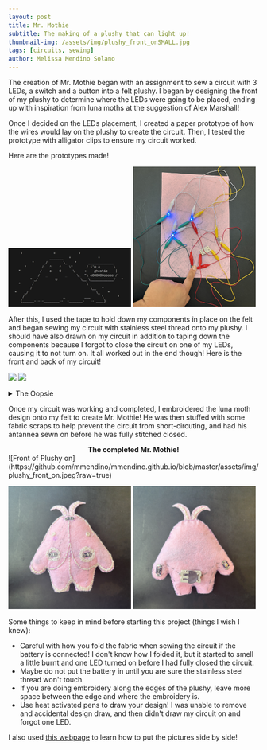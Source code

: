 ```yaml
---
layout: post
title: Mr. Mothie
subtitle: The making of a plushy that can light up!
thumbnail-img: /assets/img/plushy_front_onSMALL.jpg
tags: [circuits, sewing]
author: Melissa Mendino Solano
---
```


The creation of Mr. Mothie began with an assignment to sew a circuit with 3 LEDs, a switch and a button into a felt plushy. I began by designing the front of my plushy to determine where the LEDs were going to be placed, ending up with inspiration from luna moths at the suggestion of Alex Marshall!

Once I decided on the LEDs placement, I created a paper prototype of how the wires would lay on the plushy to create the circuit. Then, I tested the prototype with alligator clips to ensure my circuit worked.

Here are the prototypes made!
<p float="center">
  <img src="/assets/img/imaghostie.jpg" width="49%" />
  <img src="/assets/img/plushy_circuit_prototype_alligator.jpeg" width="49%" />
</p>

After this, I used the tape to hold down my components in place on the felt and began sewing my circuit with stainless steel thread onto my plushy. I should have also drawn on my circuit in addition to taping down the components because I forgot to close the circuit on one of my LEDs, causing it to not turn on. It all worked out in the end though!
Here is the front and back of my circuit!
<p float="center">
  <img src="/assets/img/plushy_circut_on.jpeg" width="49%" />
  <img src="/assets/img/plushy_circuit_back.jpeg" width="49%" />
</p>

<details markdown="1">
<summary>The Oopsie</summary>
<center><img src="/assets/img/plushy_circuit_oops.jpeg" width="60%" /></center>

I cut the stainless steel thread where I messed up, and added more thread to resew the circuit including the negative side of the LED that was left out!
</details>

Once my circuit was working and completed, I embroidered the luna moth design onto my felt to create Mr. Mothie! He was then stuffed with some fabric scraps to help prevent the circuit from short-circuting, and had his antannea sewn on before he was fully stitched closed.

<center><b>The completed Mr. Mothie!</b></center>
![Front of Plushy on](https://github.com/mmendino/mmendino.github.io/blob/master/assets/img/plushy_front_on.jpeg?raw=true)

<p float="center">
  <img src="/assets/img/plushy_front_off.jpeg" width="49%" />
  <img src="/assets/img/plushy_back.jpeg" width="49%" />
</p>

Some things to keep in mind before starting this project (things I wish I knew):
- Careful with how you fold the fabric when sewing the circuit if the battery is connected! I don't know how I folded it, but it started to smell a little burnt and one LED turned on before I had fully closed the circuit.
- Maybe do not put the battery in until you are sure the stainless steel thread won't touch.
- If you are doing embroidery along the edges of the plushy, leave more space between the edge and where the embroidery is.
- Use heat activated pens to draw your design! I was unable to remove and accidental design draw, and then didn't draw my circuit on and forgot one LED.

I also used [this webpage](https://bobbyhadz.com/blog/github-display-images-side-by-side-in-readme) to learn how to put the pictures side by side!
